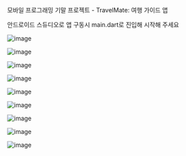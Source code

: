 모바일 프로그래밍 기말 프로젝트 - TravelMate: 여행 가이드 앱

안드로이드 스듀디오로 앱 구동시 main.dart로 진입해 시작해 주세요

![image](https://github.com/user-attachments/assets/8722cc9b-2d5f-47fc-9d37-8a674ca0ee23)

![image](https://github.com/user-attachments/assets/c83cdb0e-4619-48ff-b14e-db5f16a93303)

![image](https://github.com/user-attachments/assets/cb192983-90c6-457f-ad6e-7a1f4b70f240)

![image](https://github.com/user-attachments/assets/74478afa-7819-404d-9862-b86dbf4bec18)

![image](https://github.com/user-attachments/assets/eb9b588e-680b-4cba-bfcf-a295b74418f5)

![image](https://github.com/user-attachments/assets/2c1d442a-79a1-4407-98c6-09e24b81ec23)

![image](https://github.com/user-attachments/assets/caccf966-a7ed-44c6-8414-37ce03b5645b)

![image](https://github.com/user-attachments/assets/1ff1e1f3-3e32-49bc-ab92-1b591509d6a9)

![image](https://github.com/user-attachments/assets/bdf65622-bd50-4187-a2db-3a1e96a2f896)
